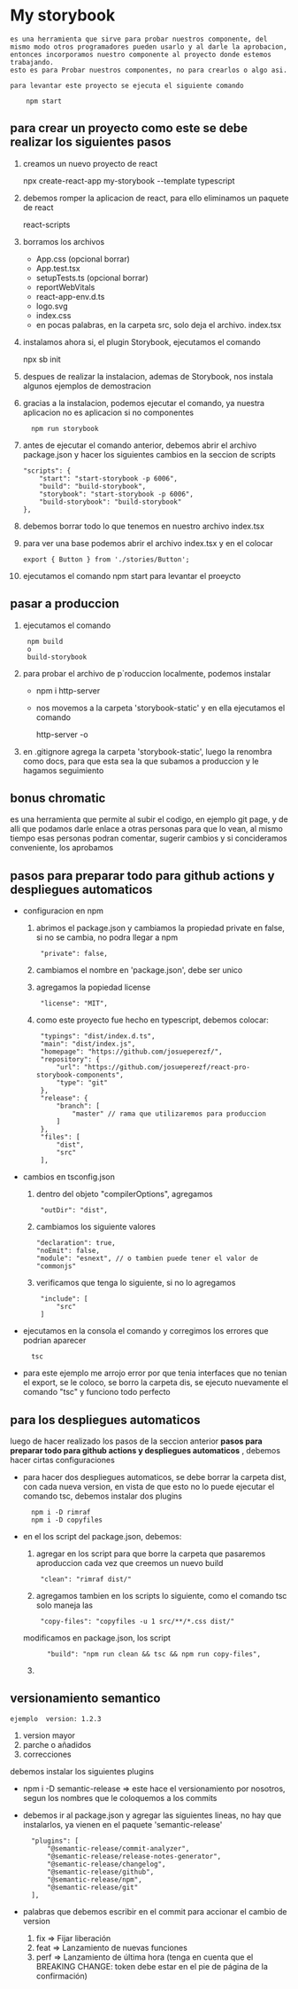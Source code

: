 # My storybook

    es una herramienta que sirve para probar nuestros componente, del mismo modo otros programadores pueden usarlo y al darle la aprobacion, entonces incorporamos nuestro componente al proyecto donde estemos trabajando.
    esto es para Probar nuestros componentes, no para crearlos o algo asi.

    para levantar este proyecto se ejecuta el siguiente comando

        npm start

## para crear un proyecto como este se debe realizar los siguientes pasos

1. creamos un nuevo proyecto de react 

    npx create-react-app my-storybook --template typescript

2. debemos romper la aplicacion de react, para ello eliminamos un paquete de react

    react-scripts

3. borramos los archivos

    * App.css (opcional borrar)
    * App.test.tsx
    * setupTests.ts (opcional borrar)
    * reportWebVitals
    * react-app-env.d.ts
    * logo.svg
    * index.css
    * en pocas palabras, en la carpeta src, solo deja el archivo. index.tsx

4. instalamos ahora si, el plugin Storybook, ejecutamos el comando

    npx sb init

5. despues de realizar la instalacion, ademas de Storybook, nos instala algunos ejemplos de demostracion

6. gracias a la instalacion, podemos ejecutar el comando, ya nuestra aplicacion no es aplicacion si no componentes

         npm run storybook

7.  antes de ejecutar el comando anterior, debemos abrir el archivo package.json y hacer los siguientes cambios en la seccion de scripts

        "scripts": {
            "start": "start-storybook -p 6006",
            "build": "build-storybook",
            "storybook": "start-storybook -p 6006",
            "build-storybook": "build-storybook"
        },

8.  debemos borrar todo lo que tenemos en nuestro archivo index.tsx

9.  para ver una base podemos abrir el archivo index.tsx y en el colocar 

        export { Button } from './stories/Button';

10. ejecutamos el comando npm start para levantar el proeycto



## pasar a produccion

1. ejecutamos el comando

        npm build
        o
        build-storybook

2. para probar el archivo de p`roduccion localmente, podemos instalar

    * npm i http-server
    * nos movemos a la carpeta 'storybook-static' y en ella ejecutamos el comando  

        http-server -o
3. en .gitignore agrega la carpeta 'storybook-static', luego la renombra como docs, para que esta sea la que subamos a produccion y le hagamos seguimiento


## bonus chromatic

es una herramienta que permite al subir el codigo, en ejemplo git page, y de alli que podamos darle enlace a otras personas para que lo vean, al mismo tiempo esas personas podran comentar, sugerir cambios y si concideramos conveniente, los aprobamos

## pasos para preparar todo para github actions y despliegues automaticos

*   configuracion en npm

    1. abrimos el package.json  y cambiamos la propiedad private en false, si no se cambia, no podra llegar a npm

            "private": false,

    2. cambiamos el nombre en 'package.json', debe ser unico

    3. agregamos la popiedad license

            "license": "MIT",

    4. como este proyecto fue hecho en typescript, debemos colocar:

            "typings": "dist/index.d.ts",
            "main": "dist/index.js",
            "homepage": "https://github.com/josueperezf/",
            "repository": {
                "url": "https://github.com/josueperezf/react-pro-storybook-components",
                "type": "git"
            },
            "release": {
                "branch": [
                    "master" // rama que utilizaremos para produccion
                ]
            },
            "files": [
                "dist",
                "src"
            ],
* cambios en tsconfig.json

    1. dentro del objeto "compilerOptions", agregamos

            "outDir": "dist",

    2.  cambiamos los siguiente valores

            "declaration": true,
            "noEmit": false,
            "module": "esnext", // o tambien puede tener el valor de "commonjs"

    3. verificamos que tenga lo siguiente, si no lo agregamos

            "include": [
                "src"
            ]

* ejecutamos en la consola el comando y corregimos los errores que podrian aparecer

        tsc

* para este ejemplo me arrojo error por que tenia interfaces que no tenian el export, se le coloco, se borro la carpeta dis, se ejecuto nuevamente el comando "tsc" y funciono todo perfecto


## para los despliegues automaticos

luego de hacer realizado los pasos de la seccion anterior <b>pasos para preparar todo para github actions y despliegues automaticos</b> , debemos hacer cirtas configuraciones

* para hacer dos despliegues automaticos, se debe borrar la carpeta dist, con cada nueva version, en vista de que esto no lo puede ejecutar el comando tsc, debemos instalar dos plugins

        npm i -D rimraf
        npm i -D copyfiles

* en el los script del package.json, debemos:

    1.  agregar en los script para que borre la carpeta que pasaremos aproduccion cada vez que creemos un nuevo build

             "clean": "rimraf dist/"

    2. agregamos tambien en los scripts lo siguiente, como el comando tsc solo maneja las

            "copy-files": "copyfiles -u 1 src/**/*.css dist/"
        
    modificamos en package.json, los script

            "build": "npm run clean && tsc && npm run copy-files",
    3. 

## versionamiento semantico

    ejemplo  version: 1.2.3

1. version mayor
2. parche o añadidos
3. correcciones

debemos instalar los siguientes plugins

* npm i -D semantic-release => este hace el versionamiento por nosotros, segun los nombres que le coloquemos a los commits

* debemos ir al package.json  y agregar las siguientes lineas, no hay que instalarlos, ya vienen en el paquete 'semantic-release'

        "plugins": [
            "@semantic-release/commit-analyzer",
            "@semantic-release/release-notes-generator",
            "@semantic-release/changelog",
            "@semantic-release/github",
            "@semantic-release/npm",
            "@semantic-release/git"
        ],

* palabras que debemos escribir en el commit para accionar el cambio de version

    1. fix => Fijar liberación
    2. feat => Lanzamiento de nuevas funciones
    3. perf => Lanzamiento de última hora (tenga en cuenta que el BREAKING CHANGE: token debe estar en el pie de página de la confirmación)